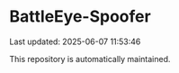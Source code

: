 # BattleEye-Spoofer

Last updated: 2025-06-07 11:53:46

This repository is automatically maintained.
